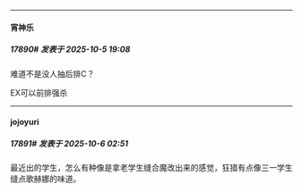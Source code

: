﻿
*****

####  宵神乐  
##### 17890#       发表于 2025-10-5 19:08

难道不是没人抽后排C？

EX可以前排强杀


*****

####  jojoyuri  
##### 17891#       发表于 2025-10-6 02:51

最近出的学生，怎么有种像是拿老学生缝合魔改出来的感觉，狂猎有点像三一学生缝点歌赫娜的味道。

